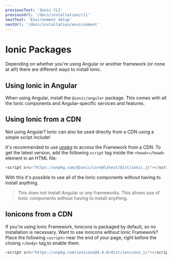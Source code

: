 ```yaml
---
previousText: 'Ionic CLI'
previousUrl: '/docs/installation/cli'
nextText: 'Environment Setup'
nextUrl: '/docs/installation/environment'
---
```


# Ionic Packages

Depending on whether you're using Angular or another framework (or none at all!) there are different ways to install Ionic.

## Using Ionic in Angular

When using Angular, install the `@ionic/angular` package. This comes with all the Ionic components and Angular-specific services and features.

## Using Ionic from a CDN

Not using Angular? Ionic can also be used directly from a CDN using a simple script include!

It's recommended to use [unpkg](https://unpkg.com) to access the Framework from a CDN. To get the latest version, add the following `script` tag inside the `<head></head>` element in an HTML file:

```javascript
<script src="https://unpkg.com/@ionic/core@latest/dist/ionic.js"></script>
```

With this it's possible to use all of the Ionic components without having to install anything.

<blockquote>
  <p>
    This does not install Angular or any frameworks. This allows use of Ionic components without having to install anything.
  </p>
</blockquote>


## Ionicons from a CDN

If you're using Ionic Framework, Ionicons is packaged by default, so no installation is necessary. Want to use Ionicons without Ionic Framework? Place the following `<script>` near the end of your page, right before the closing `</body>` tag,to enable them.

```javascript
<script src="https://unpkg.com/ionicons@4.0.0/dist/ionicons.js"></script>
```


